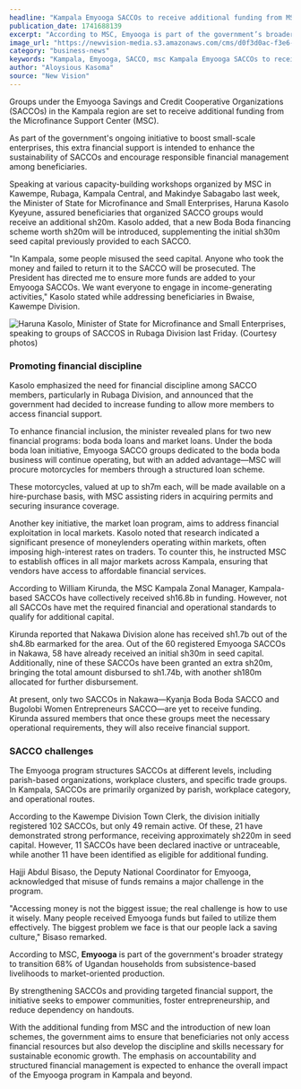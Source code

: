 ```yaml
---
headline: "Kampala Emyooga SACCOs to receive additional funding from MSC"
publication_date: 1741688139
excerpt: "According to MSC, Emyooga is part of the government’s broader strategy to transition 68% of Ugandan households from subsistence-based livelihoods to market-oriented production."
image_url: "https://newvision-media.s3.amazonaws.com/cms/d0f3d0ac-f3e6-4a2f-93ea-9ab4a5740665.jpg"
category: "business-news"
keywords: "Kampala, Emyooga, SACCO, msc Kampala Emyooga SACCOs to receive additional funding from MSC, According to MSC, Emyooga is part of the government's broader strategy to transition 68% of Ugandan households from subsistence-based livelihoods to market-oriented production."
author: "Aloysious Kasoma"
source: "New Vision"
---
```


Groups under the Emyooga Savings and Credit Cooperative Organizations (SACCOs) in the Kampala region are set to receive additional funding from the Microfinance Support Center (MSC).

As part of the government's ongoing initiative to boost small-scale enterprises, this extra financial support is intended to enhance the sustainability of SACCOs and encourage responsible financial management among beneficiaries.

Speaking at various capacity-building workshops organized by MSC in Kawempe, Rubaga, Kampala Central, and Makindye Sabagabo last week, the Minister of State for Microfinance and Small Enterprises, Haruna Kasolo Kyeyune, assured beneficiaries that organized SACCO groups would receive an additional sh20m. Kasolo added, that a new Boda Boda financing scheme worth sh20m will be introduced, supplementing the initial sh30m seed capital previously provided to each SACCO.

"In Kampala, some people misused the seed capital. Anyone who took the money and failed to return it to the SACCO will be prosecuted. The President has directed me to ensure more funds are added to your Emyooga SACCOs. We want everyone to engage in income-generating activities," Kasolo stated while addressing beneficiaries in Bwaise, Kawempe Division.

![Haruna Kasolo, Minister of State for Microfinance and Small Enterprises, speaking to groups of SACCOS in Rubaga Division last Friday. (Courtesy photos)](https://newvision-media.s3.amazonaws.com/cms/87285348-2850-4e45-9266-eaedb757dda8.jpg)

### Promoting financial discipline

Kasolo emphasized the need for financial discipline among SACCO members, particularly in Rubaga Division, and announced that the government had decided to increase funding to allow more members to access financial support.

To enhance financial inclusion, the minister revealed plans for two new financial programs: boda boda loans and market loans. Under the boda boda loan initiative, Emyooga SACCO groups dedicated to the boda boda business will continue operating, but with an added advantage&mdash;MSC will procure motorcycles for members through a structured loan scheme.

These motorcycles, valued at up to sh7m each, will be made available on a hire-purchase basis, with MSC assisting riders in acquiring permits and securing insurance coverage.

Another key initiative, the market loan program, aims to address financial exploitation in local markets. Kasolo noted that research indicated a significant presence of moneylenders operating within markets, often imposing high-interest rates on traders. To counter this, he instructed MSC to establish offices in all major markets across Kampala, ensuring that vendors have access to affordable financial services.

According to William Kirunda, the MSC Kampala Zonal Manager, Kampala-based SACCOs have collectively received sh16.8b in funding. However, not all SACCOs have met the required financial and operational standards to qualify for additional capital.

Kirunda reported that Nakawa Division alone has received sh1.7b out of the sh4.8b earmarked for the area. Out of the 60 registered Emyooga SACCOs in Nakawa, 58 have already received an initial sh30m in seed capital. Additionally, nine of these SACCOs have been granted an extra sh20m, bringing the total amount disbursed to sh1.74b, with another sh180m allocated for further disbursement.

At present, only two SACCOs in Nakawa—Kyanja Boda Boda SACCO and Bugolobi Women Entrepreneurs SACCO—are yet to receive funding. Kirunda assured members that once these groups meet the necessary operational requirements, they will also receive financial support.

### SACCO challenges

The Emyooga program structures SACCOs at different levels, including parish-based organizations, workplace clusters, and specific trade groups. In Kampala, SACCOs are primarily organized by parish, workplace category, and operational routes.

According to the Kawempe Division Town Clerk, the division initially registered 102 SACCOs, but only 49 remain active. Of these, 21 have demonstrated strong performance, receiving approximately sh220m in seed capital. However, 11 SACCOs have been declared inactive or untraceable, while another 11 have been identified as eligible for additional funding.

Hajji Abdul Bisaso, the Deputy National Coordinator for Emyooga, acknowledged that misuse of funds remains a major challenge in the program.

"Accessing money is not the biggest issue; the real challenge is how to use it wisely. Many people received Emyooga funds but failed to utilize them effectively. The biggest problem we face is that our people lack a saving culture," Bisaso remarked.

According to MSC, **Emyooga** is part of the government's broader strategy to transition 68% of Ugandan households from subsistence-based livelihoods to market-oriented production.

By strengthening SACCOs and providing targeted financial support, the initiative seeks to empower communities, foster entrepreneurship, and reduce dependency on handouts.

With the additional funding from MSC and the introduction of new loan schemes, the government aims to ensure that beneficiaries not only access financial resources but also develop the discipline and skills necessary for sustainable economic growth. The emphasis on accountability and structured financial management is expected to enhance the overall impact of the Emyooga program in Kampala and beyond.
